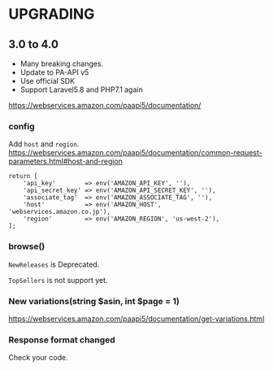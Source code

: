 # UPGRADING

## 3.0 to 4.0
- Many breaking changes.
- Update to PA-API v5
- Use official SDK
- Support Laravel5.8 and PHP7.1 again

https://webservices.amazon.com/paapi5/documentation/

### config
Add `host` and `region`.  
https://webservices.amazon.com/paapi5/documentation/common-request-parameters.html#host-and-region

```
return [
    'api_key'        => env('AMAZON_API_KEY', ''),
    'api_secret_key' => env('AMAZON_API_SECRET_KEY', ''),
    'associate_tag'  => env('AMAZON_ASSOCIATE_TAG', ''),
    'host'           => env('AMAZON_HOST', 'webservices.amazon.co.jp'),
    'region'         => env('AMAZON_REGION', 'us-west-2'),
];
```

### browse()
`NewReleases` is Deprecated.

`TopSellers` is not support yet.

### New variations(string $asin, int $page = 1)
https://webservices.amazon.com/paapi5/documentation/get-variations.html

### Response format changed
Check your code.
